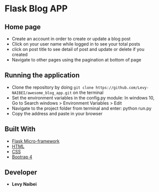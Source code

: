 # Flask Blog APP 

## Home page
* Create an account in order to create or update a blog post
* Click on your user name while logged in to see your total posts
* click on post title to see detail of post and update or delete if you created
* Navigate to other pages using the pagination at bottom of page

## Running the application
* Clone the repository by doing `git clone https://github.com/Levy-NAIBEI/awesome_blog_app.git` on the terminal 
* Set the environment variables in the config.py module: In windows 10, Go to Search windows > Environment Variables > Edit
* Navigate to the project folder from terminal and enter: python run.py
* Copy the address and paste in your browser
  
## Built With

* [Flask Micro-framework](http://flask.pocoo.org/docs/0.12/)
* [HTML](https://www.w3schools.com/html/html_intro.asp) 
* [CSS](https://www.w3schools.com/css/)
* [Bootrap 4](https://www.w3schools.com/bootstrap4/bootstrap_get_started.asp) 

## Developer

* **Levy Naibei**
